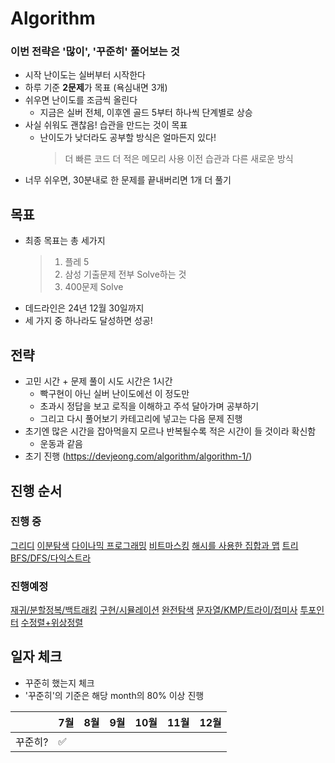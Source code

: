 # Algorithm

###  이번 전략은 '많이', '꾸준히' 풀어보는 것
- 시작 난이도는 실버부터 시작한다
- 하루 기준 **2문제**가 목표 (욕심내면 3개)
- 쉬우면 난이도를 조금씩 올린다
	- 지금은 실버 전체, 이후엔 골드 5부터 하나씩 단계별로 상승
- 사실 쉬워도 괜찮음! 습관을 만드는 것이 목표
	- 난이도가 낮더라도 공부할 방식은 얼마든지 있다!
		> 더 빠른 코드
		> 더 적은 메모리 사용
		> 이전 습관과 다른 새로운 방식 
- 너무 쉬우면, 30분내로 한 문제를 끝내버리면 1개 더 풀기

## 목표
- 최종 목표는 총 세가지
	> 1.  플레 5
	> 2.  삼성 기출문제 전부 Solve하는 것
	> 3. 400문제 Solve
- 데드라인은 24년 12월 30일까지
- 세 가지 중 하나라도 달성하면 성공!

## 전략
- 고민 시간 + 문제 풀이 시도 시간은 1시간
	- 빡구현이 아닌 실버 난이도에선 이 정도만
	- 초과시 정답을 보고 로직을 이해하고 주석 달아가며 공부하기
	- 그리고 다시 풀어보기 카테고리에 넣고는 다음 문제 진행
- 초기엔 많은 시간을 잡아먹을지 모르나 반복될수록 적은 시간이 들 것이라 확신함
	- 운동과 같음
- 초기 진행 (https://devjeong.com/algorithm/algorithm-1/) 



## 진행 순서

### 진행 중
[그리디](https://www.acmicpc.net/workbook/view/14577)
[이분탐색](https://www.acmicpc.net/workbook/view/14576)
[다이나믹 프로그래밍](https://www.acmicpc.net/workbook/view/14578)
[비트마스킹](https://www.acmicpc.net/problemset?sort=ac_desc&tier=1%2C2%2C3%2C4%2C5%2C6%2C7%2C8%2C9%2C10&algo=14&algo_if=and)
[해시를 사용한 집합과 맵](https://www.acmicpc.net/problem/tag/136)
[트리](https://www.acmicpc.net/problemset?sort=ac_desc&algo=120)
[BFS/DFS/다익스트라](https://www.acmicpc.net/workbook/view/14583)

### 진행예정
[재귀/분할정복/백트래킹](https://www.acmicpc.net/workbook/view/14581)
[구현/시뮬레이션](https://www.acmicpc.net/workbook/view/12525)
[완전탐색](https://www.acmicpc.net/workbook/view/14575)
[문자열/KMP/트라이/접미사](https://www.acmicpc.net/workbook/view/14580)
[투포인터](https://www.acmicpc.net/workbook/view/14579)
[수정렬+위상정렬](https://www.acmicpc.net/workbook/view/14582)


## 일자 체크

- 꾸준히 했는지 체크
- '꾸준히'의 기준은 해당 month의 80% 이상 진행


|    | 7월 | 8월 | 9월 | 10월 | 11월 | 12월
|----|----|----|----|----|----|----|
|꾸준히?|  :white_check_mark:|            |

